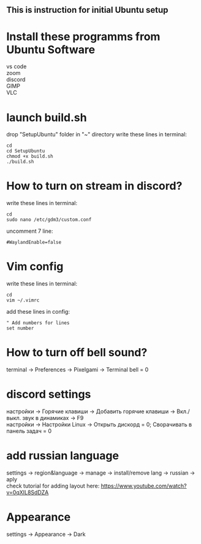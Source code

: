 ## This is instruction for initial Ubuntu setup

# Install these programms from Ubuntu Software
vs code  
zoom  
discord  
GIMP  
VLC

# launch build.sh
  drop "SetupUbuntu" folder in "~" directory
  write these lines in terminal:
```
cd
cd SetupUbuntu
chmod +x build.sh
./build.sh
```

# How to turn on stream in discord?
write these lines in terminal:  
```
cd
sudo nano /etc/gdm3/custom.conf
```
uncomment 7 line:  
```
#WaylandEnable=false
```


# Vim config
write these lines in terminal:  
```
cd
vim ~/.vimrc
```
add these lines in config:  
```
" Add numbers for lines
set number
```


# How to turn off bell sound?
terminal -> Preferences -> Pixelgami -> Terminal bell = 0  


# discord settings
настройки -> Горячие клавиши -> Добавить горячие клавиши -> Вкл./выкл. звук в динамиках -> F9  
настройки -> Настройки Linux -> Открыть дискорд = 0; Сворачивать в панель задач = 0  


# add russian language
settings -> region&language -> manage -> install/remove lang -> russian -> aply  
check tutorial for adding layout here: https://www.youtube.com/watch?v=0qXIL8SdDZA


# Appearance
settings -> Appearance -> Dark
